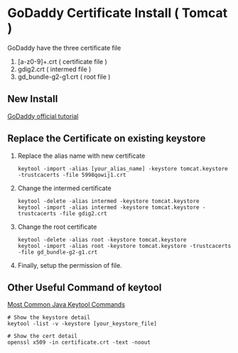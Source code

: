 # GoDaddy Certificate Install ( Tomcat )

GoDaddy have the three certificate file

1. [a-z0-9]+.crt ( certificate file )  
2. gdig2.crt ( intermed file )  
3. gd_bundle-g2-g1.crt ( root file )  

## New Install
[GoDaddy official tutorial](https://tw.godaddy.com/help/tomcat-4x5x6x7x-csr-ssl-5239)

## Replace the Certificate on existing keystore

1.  
    Replace the alias name with new certificate  
    ```
    keytool -import -alias [your_alias_name] -keystore tomcat.keystore -trustcacerts -file 5998qowij1.crt
    ```

2.  
    Change the intermed certificate  
    ```
    keytool -delete -alias intermed -keystore tomcat.keystore
    keytool -import -alias intermed -keystore tomcat.keystore -trustcacerts -file gdig2.crt
    ```

3.  
    Change the root certificate
    ```
    keytool -delete -alias root -keystore tomcat.keystore
    keytool -import -alias root -keystore tomcat.keystore -trustcacerts -file gd_bundle-g2-g1.crt
    ```

4. Finally, setup the permission of file.  

## Other Useful Command of keytool
[Most Common Java Keytool Commands](https://www.sslshopper.com/article-most-common-java-keytool-keystore-commands.html?jn9ed3e997=3)
```
# Show the keystore detail
keytool -list -v -keystore [your_keystore_file]

# Show the cert detail
openssl x509 -in certificate.crt -text -noout
```
